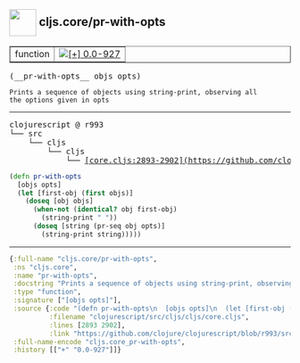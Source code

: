 ## <img width="48px" valign="middle" src="http://i.imgur.com/Hi20huC.png"> cljs.core/pr-with-opts

 <table border="1">
<tr>
<td>function</td>
<td><a href="https://github.com/cljsinfo/api-refs/tree/0.0-927"><img valign="middle" alt="[+] 0.0-927" src="https://img.shields.io/badge/+-0.0--927-lightgrey.svg"></a> </td>
</tr>
</table>

 <samp>
(__pr-with-opts__ objs opts)<br>
</samp>

```
Prints a sequence of objects using string-print, observing all
the options given in opts
```

---

 <pre>
clojurescript @ r993
└── src
    └── cljs
        └── cljs
            └── <ins>[core.cljs:2893-2902](https://github.com/clojure/clojurescript/blob/r993/src/cljs/cljs/core.cljs#L2893-L2902)</ins>
</pre>

```clj
(defn pr-with-opts
  [objs opts]
  (let [first-obj (first objs)]
    (doseq [obj objs]
      (when-not (identical? obj first-obj)
        (string-print " "))
      (doseq [string (pr-seq obj opts)]
        (string-print string)))))
```


---

```clj
{:full-name "cljs.core/pr-with-opts",
 :ns "cljs.core",
 :name "pr-with-opts",
 :docstring "Prints a sequence of objects using string-print, observing all\nthe options given in opts",
 :type "function",
 :signature ["[objs opts]"],
 :source {:code "(defn pr-with-opts\n  [objs opts]\n  (let [first-obj (first objs)]\n    (doseq [obj objs]\n      (when-not (identical? obj first-obj)\n        (string-print \" \"))\n      (doseq [string (pr-seq obj opts)]\n        (string-print string)))))",
          :filename "clojurescript/src/cljs/cljs/core.cljs",
          :lines [2893 2902],
          :link "https://github.com/clojure/clojurescript/blob/r993/src/cljs/cljs/core.cljs#L2893-L2902"},
 :full-name-encode "cljs.core_pr-with-opts",
 :history [["+" "0.0-927"]]}

```
